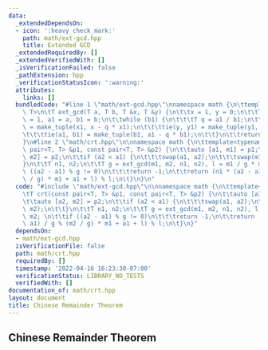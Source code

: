 ```yaml
---
data:
  _extendedDependsOn:
  - icon: ':heavy_check_mark:'
    path: math/ext-gcd.hpp
    title: Extended GCD
  _extendedRequiredBy: []
  _extendedVerifiedWith: []
  _isVerificationFailed: false
  _pathExtension: hpp
  _verificationStatusIcon: ':warning:'
  attributes:
    links: []
  bundledCode: "#line 1 \"math/ext-gcd.hpp\"\nnamespace math {\n\ttemplate<typename\
    \ T>\n\tT ext_gcd(T a, T b, T &x, T &y) {\n\t\tx = 1, y = 0;\n\t\tT x1 = 0, y1\
    \ = 1, a1 = a, b1 = b;\n\t\twhile (b1) {\n\t\t\tT q = a1 / b1;\n\t\t\ttie(x, x1)\
    \ = make_tuple(x1, x - q * x1);\n\t\t\ttie(y, y1) = make_tuple(y1, y - q * y1);\n\
    \t\t\ttie(a1, b1) = make_tuple(b1, a1 - q * b1);\n\t\t}\n\t\treturn a1;\n\t}\n\
    }\n#line 2 \"math/crt.hpp\"\n\nnamespace math {\n\ttemplate<typename T>\n\tT crt(const\
    \ pair<T, T> &p1, const pair<T, T> &p2) {\n\t\tauto [a1, m1] = p1;\n\t\tauto [a2,\
    \ m2] = p2;\n\t\tif (a2 < a1) {\n\t\t\tswap(a1, a2);\n\t\t\tswap(m1, m2);\n\t\t\
    }\n\t\tT n1, n2;\n\t\tT g = ext_gcd(m1, m2, n1, n2), l = m1 / g * m2; \n\t\tif\
    \ ((a2 - a1) % g != 0)\n\t\t\treturn -1;\n\t\treturn (n1 * (a2 - a1) / g % (m2\
    \ / g) * m1 + a1 + l) % l;\n\t}\n}\n"
  code: "#include \"math/ext-gcd.hpp\"\n\nnamespace math {\n\ttemplate<typename T>\n\
    \tT crt(const pair<T, T> &p1, const pair<T, T> &p2) {\n\t\tauto [a1, m1] = p1;\n\
    \t\tauto [a2, m2] = p2;\n\t\tif (a2 < a1) {\n\t\t\tswap(a1, a2);\n\t\t\tswap(m1,\
    \ m2);\n\t\t}\n\t\tT n1, n2;\n\t\tT g = ext_gcd(m1, m2, n1, n2), l = m1 / g *\
    \ m2; \n\t\tif ((a2 - a1) % g != 0)\n\t\t\treturn -1;\n\t\treturn (n1 * (a2 -\
    \ a1) / g % (m2 / g) * m1 + a1 + l) % l;\n\t}\n}"
  dependsOn:
  - math/ext-gcd.hpp
  isVerificationFile: false
  path: math/crt.hpp
  requiredBy: []
  timestamp: '2022-04-16 16:23:30-07:00'
  verificationStatus: LIBRARY_NO_TESTS
  verifiedWith: []
documentation_of: math/crt.hpp
layout: document
title: Chinese Remainder Theorem
---
```


## Chinese Remainder Theorem